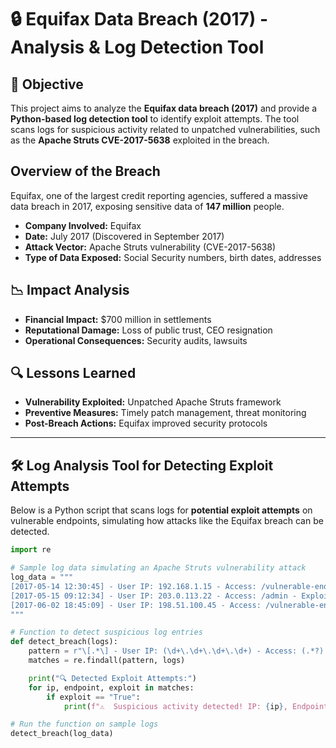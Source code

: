 # 🔒 Equifax Data Breach (2017) - Analysis & Log Detection Tool

## 🎯 Objective
This project aims to analyze the **Equifax data breach (2017)** and provide a **Python-based log detection tool** to identify exploit attempts. The tool scans logs for suspicious activity related to unpatched vulnerabilities, such as the **Apache Struts CVE-2017-5638** exploited in the breach.

## Overview of the Breach
Equifax, one of the largest credit reporting agencies, suffered a massive data breach in 2017, exposing sensitive data of **147 million** people.  
- **Company Involved:** Equifax  
- **Date:** July 2017 (Discovered in September 2017)  
- **Attack Vector:** Apache Struts vulnerability (CVE-2017-5638)  
- **Type of Data Exposed:** Social Security numbers, birth dates, addresses  

## 📉 Impact Analysis
- **Financial Impact:** $700 million in settlements  
- **Reputational Damage:** Loss of public trust, CEO resignation  
- **Operational Consequences:** Security audits, lawsuits  

## 🔍 Lessons Learned
- **Vulnerability Exploited:** Unpatched Apache Struts framework  
- **Preventive Measures:** Timely patch management, threat monitoring  
- **Post-Breach Actions:** Equifax improved security protocols  

---  

## 🛠 Log Analysis Tool for Detecting Exploit Attempts
Below is a Python script that scans logs for **potential exploit attempts** on vulnerable endpoints, simulating how attacks like the Equifax breach can be detected.

```python
import re  

# Sample log data simulating an Apache Struts vulnerability attack  
log_data = """  
[2017-05-14 12:30:45] - User IP: 192.168.1.15 - Access: /vulnerable-endpoint - Exploit Attempt: True  
[2017-05-15 09:12:34] - User IP: 203.0.113.22 - Access: /admin - Exploit Attempt: False  
[2017-06-02 18:45:09] - User IP: 198.51.100.45 - Access: /vulnerable-endpoint - Exploit Attempt: True  
"""  

# Function to detect suspicious log entries  
def detect_breach(logs):  
    pattern = r"\[.*\] - User IP: (\d+\.\d+\.\d+\.\d+) - Access: (.*?) - Exploit Attempt: (True|False)"  
    matches = re.findall(pattern, logs)  

    print("🔍 Detected Exploit Attempts:")  
    for ip, endpoint, exploit in matches:  
        if exploit == "True":  
            print(f"⚠️  Suspicious activity detected! IP: {ip}, Endpoint: {endpoint}")  

# Run the function on sample logs  
detect_breach(log_data)
